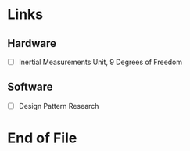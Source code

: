 # Links

## Hardware
- [ ] Inertial Measurements Unit, 9 Degrees of Freedom

## Software
- [ ] Design Pattern Research

# End of File
